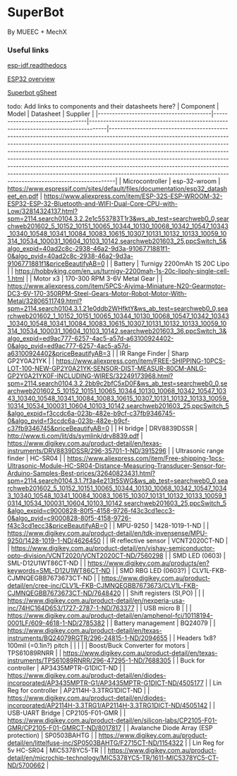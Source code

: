 # SuperBot 
By MUEEC + MechX 


### Useful links
[esp-idf.readthedocs](https://esp-idf.readthedocs.io/en/v1.0/index.html)

[ESP32 overview](http://espressif.com/en/products/hardware/esp32/overview)

[Superbot gSheet](https://docs.google.com/spreadsheets/d/193m6B4Jjvnffp8MPV1TExg5RMnV4DfvUie1eED_nAe4)

todo: Add links to components and their datasheets here?
| Component                              | Model                           | Datasheet                                                                          | Supplier                                                                                                                                                                                                                                                                                                                                                                                                                                                                                                                                                           |
|----------------------------------------|---------------------------------|------------------------------------------------------------------------------------|--------------------------------------------------------------------------------------------------------------------------------------------------------------------------------------------------------------------------------------------------------------------------------------------------------------------------------------------------------------------------------------------------------------------------------------------------------------------------------------------------------------------------------------------------------------------|
| Microcontroller                        | esp-32-wroom                    | https://www.espressif.com/sites/default/files/documentation/esp32_datasheet_en.pdf | https://www.aliexpress.com/item/ESP-32S-ESP-WROOM-32-ESP32-ESP-32-Bluetooth-and-WIFI-Dual-Core-CPU-with-Low/32814324137.html?spm=2114.search0104.3.2.2e1c553783T1r3&ws_ab_test=searchweb0_0,searchweb201602_5_10152_10151_10065_10344_10130_10068_10342_10547_10343_10340_10548_10341_10084_10083_10615_10307_10131_10132_10133_10059_10314_10534_100031_10604_10103_10142,searchweb201603_25,ppcSwitch_5&algo_expid=40ad2c8c-2938-46a2-9d3a-9106771881f1-0&algo_pvid=40ad2c8c-2938-46a2-9d3a-9106771881f1&priceBeautifyAB=0                                       |
| Battery                                | Turnigy 2200mAh 1S 20C Lipo     |                                                                                    | https://hobbyking.com/en_us/turnigy-2200mah-1s-20c-lipoly-single-cell-1.html                                                                                                                                                                                                                                                                                                                                                                                                                                                                                       |
| Motor x3                               | 170-300 RPM 3-6V Metal Gear     |                                                                                    | https://www.aliexpress.com/item/5PCS-Aiyima-Miniature-N20-Gearmotor-DC3-6V-170-350RPM-Steel-Gears-Motor-Robot-Motor-With-Metal/32806511749.html?spm=2114.search0104.3.1.21e0ddb2WHfktY&ws_ab_test=searchweb0_0,searchweb201602_1_10152_10151_10065_10344_10130_10068_10547_10342_10343_10340_10548_10341_10084_10083_10615_10307_10131_10132_10133_10059_10314_10534_100031_10604_10103_10142,searchweb201603_36,ppcSwitch_3&algo_expid=ed9ac777-6257-4ac5-a57d-a63100924402-0&algo_pvid=ed9ac777-6257-4ac5-a57d-a63100924402&priceBeautifyAB=3                    |
| IR Range Finder                        | Sharp GP2Y0A21YK                |                                                                                    | https://www.aliexpress.com/item/FREE-SHIPPING-10PCS-LOT-100-NEW-GP2Y0A21YK-SENSOR-DIST-MEASUR-80CM-ANLG-GP2Y0A21YK0F-INCLUDING-WIRES/32249173968.html?spm=2114.search0104.3.2.2bb9c2bfC5xD0F&ws_ab_test=searchweb0_0,searchweb201602_5_10152_10151_10065_10344_10130_10068_10342_10547_10343_10340_10548_10341_10084_10083_10615_10307_10131_10132_10133_10059_10314_10534_100031_10604_10103_10142,searchweb201603_25,ppcSwitch_5&algo_expid=f3ccdc6a-023b-482e-b9cf-c37fb9346745-0&algo_pvid=f3ccdc6a-023b-482e-b9cf-c37fb9346745&priceBeautifyAB=0              |
| H bridge                               | DRV8839DSSR                     | http://www.ti.com/lit/ds/symlink/drv8839.pdf                                       | https://www.digikey.com.au/product-detail/en/texas-instruments/DRV8839DSSR/296-35701-1-ND/3915296                                                                                                                                                                                                                                                                                                                                                                                                                                                                  |
| Ultrasonic range finder                | HC-SR04                         |                                                                                    | https://www.aliexpress.com/item/Free-shipping-1pcs-Ultrasonic-Module-HC-SR04-Distance-Measuring-Transducer-Sensor-for-Arduino-Samples-Best-prices/32640823431.html?spm=2114.search0104.3.1.7f3a4e213t5SWG&ws_ab_test=searchweb0_0,searchweb201602_5_10152_10151_10065_10344_10130_10068_10342_10547_10343_10340_10548_10341_10084_10083_10615_10307_10131_10132_10133_10059_10314_10534_100031_10604_10103_10142,searchweb201603_25,ppcSwitch_5&algo_expid=c9000828-80f5-4158-9726-f43c3cd1ecc3-0&algo_pvid=c9000828-80f5-4158-9726-f43c3cd1ecc3&priceBeautifyAB=0 |
| MPU-9250                               | 1428-1019-1-ND                  |                                                                                    | https://www.digikey.com.au/product-detail/en/tdk-invensense/MPU-9250/1428-1019-1-ND/4626450                                                                                                                                                                                                                                                                                                                                                                                                                                                                        |
| IR reflective sensor                   | VCNT2020CT-ND                   |                                                                                    | https://www.digikey.com.au/product-detail/en/vishay-semiconductor-opto-division/VCNT2020/VCNT2020CT-ND/7560298                                                                                                                                                                                                                                                                                                                                                                                                                                                     |
| SMD LED (0603)                         | SML-D12U1WT86CT-ND              |                                                                                    | https://www.digikey.com.au/products/en?keywords=SML-D12U1WT86CT-ND                                                                                                                                                                                                                                                                                                                                                                                                                                                                                                 |
| SMD RBG LED (0603?)                    | CLV1L-FKB-CJMNQEGBB7673673CT-ND |                                                                                    | https://www.digikey.com.au/product-detail/en/cree-inc/CLV1L-FKB-CJMNQEGBB7673673/CLV1L-FKB-CJMNQEGBB7673673CT-ND/7648420                                                                                                                                                                                                                                                                                                                                                                                                                                           |
| Shift registers (SI,PO)                |                                 |                                                                                    | https://www.digikey.com.au/product-detail/en/nexperia-usa-inc/74HC164D653/1727-2787-1-ND/763377                                                                                                                                                                                                                                                                                                                                                                                                                                                                    |
| USB micro B                            |                                 |                                                                                    | https://www.digikey.com.au/product-detail/en/amphenol-fci/10118194-0001LF/609-4618-1-ND/2785382                                                                                                                                                                                                                                                                                                                                                                                                                                                                    |
| Battery management                     | BQ24079                         |                                                                                    | https://www.digikey.com.au/product-detail/en/texas-instruments/BQ24079RGTR/296-24815-1-ND/2094655                                                                                                                                                                                                                                                                                                                                                                                                                                                                  |
| Headers 1x8? 100mil (=0.1in?) pitch    |                                 |                                                                                    |                                                                                                                                                                                                                                                                                                                                                                                                                                                                                                                                                                    |
| Boost/Buck Converter for motors        | TPS61089RNRR                    |                                                                                    | https://www.digikey.com.au/product-detail/en/texas-instruments/TPS61089RNRR/296-47295-1-ND/7688305                                                                                                                                                                                                                                                                                                                                                                                                                                                                 |
| Buck for controller                    | AP3435MPTR-G1DICT-ND            |                                                                                    | https://www.digikey.com.au/product-detail/en/diodes-incorporated/AP3435MPTR-G1/AP3435MPTR-G1DICT-ND/4505177                                                                                                                                                                                                                                                                                                                                                                                                                                                        |
| Lin Reg for controller                 | AP2114H-3.3TRG1DICT-ND          |                                                                                    | https://www.digikey.com.au/product-detail/en/diodes-incorporated/AP2114H-3.3TRG1/AP2114H-3.3TRG1DICT-ND/4505142                                                                                                                                                                                                                                                                                                                                                                                                                                                    |
| USB-UART Bridge                        | CP2105-F01-GMR                  |                                                                                    | https://www.digikey.com.au/product-detail/en/silicon-labs/CP2105-F01-GMR/CP2105-F01-GMRCT-ND/8017817                                                                                                                                                                                                                                                                                                                                                                                                                                                               |
| Avalanche Diode Array (ESP protection) | SP0503BAHTG                     |                                                                                    | https://www.digikey.com.au/product-detail/en/littelfuse-inc/SP0503BAHTG/F2715CT-ND/1154322                                                                                                                                                                                                                                                                                                                                                                                                                                                                         |
| Lin Reg for 5v HC-SR04                 | MIC5378YC5-TR                   |                                                                                    | https://www.digikey.com.au/product-detail/en/microchip-technology/MIC5378YC5-TR/1611-MIC5378YC5-CT-ND/5700662                                                                                                                                                                                                                                                                                                                                                                                                                                                      |
